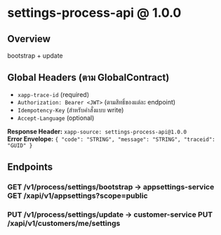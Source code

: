 # settings-process-api @ 1.0.0

## Overview
bootstrap + update

## Global Headers (ตาม GlobalContract)
- `xapp-trace-id` (required)
- `Authorization: Bearer <JWT>` (ตามสิทธิ์ของแต่ละ endpoint)
- `Idempotency-Key` (สำหรับคำสั่งแบบ write)
- `Accept-Language` (optional)

**Response Header:** `xapp-source: settings-process-api@1.0.0`  
**Error Envelope:** `{ "code": "STRING", "message": "STRING", "traceid": "GUID" }`

## Endpoints
### GET /v1/process/settings/bootstrap → appsettings-service GET /xapi/v1/appsettings?scope=public
### PUT /v1/process/settings/update → customer-service PUT /xapi/v1/customers/me/settings
